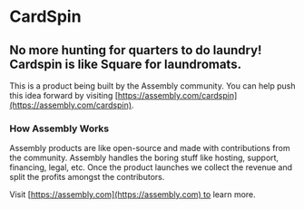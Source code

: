 # CardSpin

## No more hunting for quarters to do laundry!  Cardspin is like Square for laundromats.

This is a product being built by the Assembly community. You can help push this idea forward by visiting [https://assembly.com/cardspin](https://assembly.com/cardspin).

### How Assembly Works

Assembly products are like open-source and made with contributions from the community. Assembly handles the boring stuff like hosting, support, financing, legal, etc. Once the product launches we collect the revenue and split the profits amongst the contributors.

Visit [https://assembly.com](https://assembly.com) to learn more.
